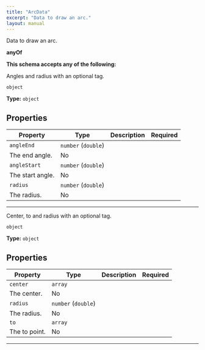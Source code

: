 ```yaml
---
title: "ArcData"
excerpt: "Data to draw an arc."
layout: manual
---
```


Data to draw an arc.


**anyOf**



**This schema accepts any of the following:**

Angles and radius with an optional tag.


`object`

**Type:** `object`





## Properties

| Property | Type | Description | Required |
|----------|------|-------------|----------|
| `angleEnd` | `number` (`double`)
 | The end angle. | No |
| `angleStart` | `number` (`double`)
 | The start angle. | No |
| `radius` | `number` (`double`)
 | The radius. | No |


----
Center, to and radius with an optional tag.


`object`

**Type:** `object`





## Properties

| Property | Type | Description | Required |
|----------|------|-------------|----------|
| `center` | `array`
 | The center. | No |
| `radius` | `number` (`double`)
 | The radius. | No |
| `to` | `array`
 | The to point. | No |


----





